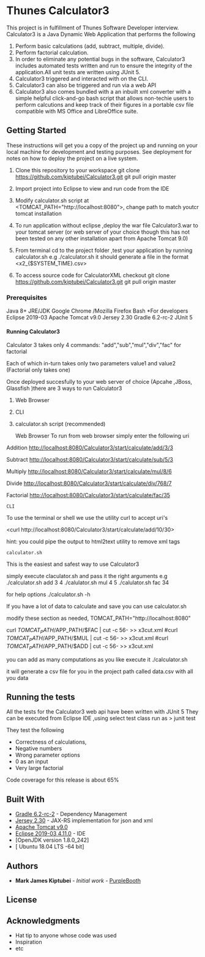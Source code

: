 # Thunes Calculator3

This project is in fulfillment of Thunes Software Developer interview.
Calculator3 is a Java Dynamic Web Application that performs the following 

1. Perform basic calculations (add, subtract, multiple, divide).
2. Perform factorial calculation.
3. In order to eliminate any potential bugs in the software, Calculator3 includes automated tests 
written and run to ensure the integrity of the application.All unit tests are written using JUnit 5.
4. Calculator3 triggered and interacted with on the CLI.
5. Calculator3 can also be triggered and run via a web API
6. Calculator3 also comes bundled with a an inbuilt xml converter with a simple helpful click-and-go
bash script that allows non-techie users to perform calcutions and keep track of their figures in a portable
csv file compatible with MS Office and LibreOffice suite.  

## Getting Started

These instructions will get you a copy of the project up and running on your local machine for development and testing purposes. See deployment for notes on how to deploy the project on a live system.

1. Clone this repository to your workspace 
 	git clone https://github.com/kiptubei/Calculator3.git
 	git pull origin master

2. Import project into Eclipse to view and run code from the IDE
3. Modify calculator.sh script at <TOMCAT_PATH="http://localhost:8080">, change path to match youtcr tomcat installation
4. To run application without eclipse ,deploy the war file Calculator3.war to your tomcat server (or web server of your choice though this has not been tested on any other installation apart from Apache Tomcat 9.0)
5. From terminal cd to the project folder ,test your application by running calculator.sh  e.g ./calculator.sh it should generate a file
in the format <x2_{$SYSTEM_TIME}.csv> 

6. To access source code for CalculatorXML checkout
	git clone https://github.com/kiptubei/Calculator3.git
 	git pull origin master


### Prerequisites

Java 8+ JRE/JDK
Google Chrome /Mozilla Firefox
Bash
*For developers
Eclipse 2019-03
Apache Tomcat v9.0
Jersey 2.30
Gradle 6.2-rc-2
JUnit 5

#### Running Calculator3
Calculator 3 takes only 4 commands:
 "add","sub","mul","div","fac" for factorial 

Each of which in-turn takes only two parameters value1 and value2 (Factorial only takes one)

Once deployed succesfully  to your web server of choice  (Apcahe ,JBoss, Glassfish )there are 3 ways to run Calculator3

1. Web Browser
2. CLI
3. calculator.sh script  (recommended)

	Web Browser
To run from web browser simply enter the following uri

Addition
<http://localhost:8080/Calculator3/start/calculate/add/3/3>

Subtract
<http://localhost:8080/Calculator3/start/calculate/sub/5/3>

Multiply
<http://localhost:8080/Calculator3/start/calculate/mul/8/6>

Divide
<http://localhost:8080/Calculator3/start/calculate/div/768/7>

Factorial
<http://localhost:8080/Calculator3/start/calculate/fac/35>

	CLI

To use the terminal or shell we use the utility curl to accept uri's

<curl http://localhost:8080/Calculator3/start/calculate/add/10/30> 
 
hint: you could pipe the output to html2text utility to remove xml tags

	calculator.sh

This is the easiest and safest way to use Calculator3

simply execute claculator.sh and pass it the right arguments
e.g
./calculator.sh add 3 4
./calulator.sh mul 4 5
./calulator.sh fac 34

for help options
./calculator.sh -h


If you have a lot of data to calculate and save you can use calculator.sh

modify these section as needed,
TOMCAT_PATH="http://localhost:8080"

curl $TOMCAT_PATH/$APP_PATH/$FAC | cut -c 56- >>  x3cut.xml 
#curl $TOMCAT_PATH/$APP_PATH/$MUL | cut -c 56- >>  x3cut.xml
#curl $TOMCAT_PATH/$APP_PATH/$ADD | cut -c 56- >>  x3cut.xml 


you can add as many computations as you like 
execute it ./calculator.sh

it will generate a csv file for you in the project path called data.csv with all you data

 
## Running the tests

All the tests for the Calculator3 web api have been written with JUnit 5 
They can be executed from Eclipse IDE ,using select test class run as > junit test

They test the following

*  Correctness of calculations,
*  Negative numbers
*  Wrong parameter options
*  0 as an input
*  Very large factorial

Code coverage for this release is about 65%

## Built With

* [Gradle 6.2-rc-2](https://gradle.org/) - Dependency Management
* [Jersey 2.30](https://eclipse-ee4j.github.io/jersey/) - JAX-RS implementation for json and xml
* [ Apache Tomcat v9.0 ](http://tomcat.apache.org/index.html)
* [ Eclipse 2019-03 4.11.0](https://www.eclipse.org/) - IDE
* [OpenJDK version 1.8.0_242]
* [ Ubuntu 18.04 LTS -64 bit]


## Authors

* **Mark James Kiptubei** - *Initial work* - [PurpleBooth](https://github.com/Kiptubei)


## License


## Acknowledgments

* Hat tip to anyone whose code was used
* Inspiration
* etc

